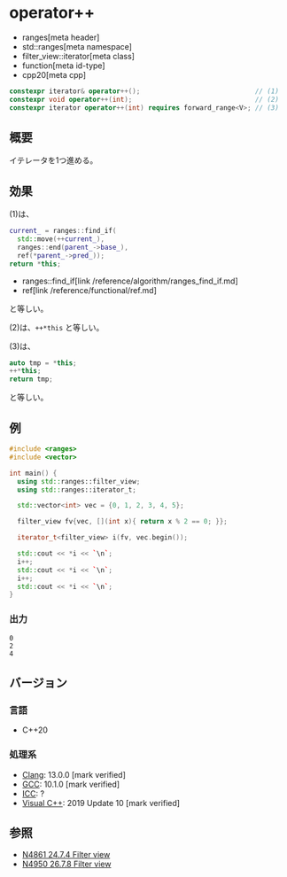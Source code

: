 # operator++
* ranges[meta header]
* std::ranges[meta namespace]
* filter_view::iterator[meta class]
* function[meta id-type]
* cpp20[meta cpp]

```cpp
constexpr iterator& operator++();                             // (1)
constexpr void operator++(int);                               // (2)
constexpr iterator operator++(int) requires forward_range<V>; // (3)
```

## 概要

イテレータを1つ進める。

## 効果

(1)は、

```cpp
current_ = ranges::find_if(
  std::move(++current_),
  ranges::end(parent_->base_),
  ref(*parent_->pred_));
return *this;
```
* ranges::find_if[link /reference/algorithm/ranges_find_if.md]
* ref[link /reference/functional/ref.md]

と等しい。

(2)は、`++*this` と等しい。

(3)は、
```cpp
auto tmp = *this;
++*this;
return tmp;
```

と等しい。

## 例
```cpp example
#include <ranges>
#include <vector>

int main() {
  using std::ranges::filter_view;
  using std::ranges::iterator_t;

  std::vector<int> vec = {0, 1, 2, 3, 4, 5};

  filter_view fv{vec, [](int x){ return x % 2 == 0; }};

  iterator_t<filter_view> i(fv, vec.begin());

  std::cout << *i << `\n`;
  i++;
  std::cout << *i << `\n`;
  i++;
  std::cout << *i << `\n`;
}
```

### 出力
```
0
2
4
```

## バージョン
### 言語
- C++20

### 処理系
- [Clang](/implementation.md#clang): 13.0.0 [mark verified]
- [GCC](/implementation.md#gcc): 10.1.0 [mark verified]
- [ICC](/implementation.md#icc): ?
- [Visual C++](/implementation.md#visual_cpp): 2019 Update 10 [mark verified]

## 参照
- [N4861 24.7.4 Filter view](https://timsong-cpp.github.io/cppwp/n4861/range.filter)
- [N4950 26.7.8 Filter view](https://timsong-cpp.github.io/cppwp/n4950/range.filter)
